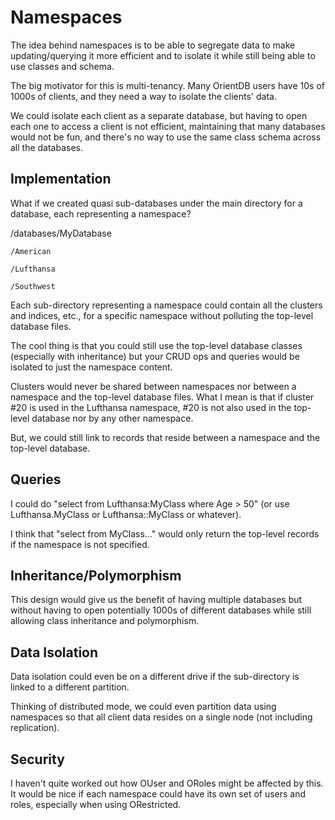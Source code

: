 # Namespaces #

The idea behind namespaces is to be able to segregate data to make updating/querying it more efficient and to isolate it while still being able to use classes and schema.

The big motivator for this is multi-tenancy. Many OrientDB users have 10s of 1000s of clients, and they need a way to isolate the clients' data.

We could isolate each client as a separate database, but having to open each one to access a client is not efficient, maintaining that many databases would not be fun, and there's no way to use the same class schema across all the databases.  

## Implementation ##
What if we created quasi sub-databases under the main directory for a database, each representing a namespace?

/databases/MyDatabase

    /American

    /Lufthansa

    /Southwest


Each sub-directory representing a namespace could contain all the clusters and indices, etc., for a specific namespace without polluting the top-level database files.

The cool thing is that you could still use the top-level database classes (especially with inheritance) but your CRUD ops and queries would be isolated to just the namespace content.

Clusters would never be shared between namespaces nor between a namespace and the top-level database files.  What I mean is that if cluster #20 is used in the Lufthansa namespace, #20 is not also used in the top-level database nor by any other namespace.

But, we could still link to records that reside between a namespace and the top-level database.

## Queries ##
I could do "select from Lufthansa:MyClass where Age > 50" (or use Lufthansa.MyClass or Lufthansa::MyClass or whatever).


I think that "select from MyClass..." would only return the top-level records if the namespace is not specified.


## Inheritance/Polymorphism
This design would give us the benefit of having multiple databases but without having to open potentially 1000s of different databases while still allowing class inheritance and polymorphism.


## Data Isolation ##

Data isolation could even be on a different drive if the sub-directory is linked to a different partition.

Thinking of distributed mode, we could even partition data using namespaces so that all client data resides on a single node (not including replication).

## Security ##
I haven't quite worked out how OUser and ORoles might be affected by this.  It would be nice if each namespace could have its own set of users and roles, especially when using ORestricted. 


